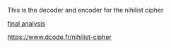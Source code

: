 This is the decoder and encoder for the nihilist cipher

[final analysis](https://github.com/EPHS-CyberSecurity-2020-Hour3/CipherProject/blob/Nihilist-Cipher/Nihilist_Cipher_finalanalysis.md)

https://www.dcode.fr/nihilist-cipher
